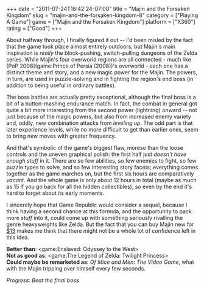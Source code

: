 +++
date = "2011-07-24T18:42:24-07:00"
title = "Majin and the Forsaken Kingdom"
slug = "majin-and-the-forsaken-kingdom-8"
category = ["Playing A Game"]
game = ["Majin and the Forsaken Kingdom"]
platform = ["X360"]
rating = ["Good"]
+++

About halfway through, I finally figured it out -- I'd been misled by the fact that the game took place almost entirely outdoors, but Majin's main inspiration is <i>really</i> the block-pushing, switch-pulling dungeons of the Zelda series.  While Majin's four overworld regions are all connected - much like [PoP 2008](game:Prince of Persia (2008))'s overworld - each one has a distinct theme and story, and a new magic power for the Majin.  The powers, in turn, are used in puzzle-solving and in fighting the region's end boss (in addition to being useful in ordinary battles).

The boss battles are actually pretty exceptional, although the final boss is a bit of a button-mashing endurance match.  In fact, the combat in general got quite a bit more interesting from the second power (lightning) onward -- not just because of the magic powers, but also from increased enemy variety and, oddly, new combination attacks from <i>leveling up</i>.  The odd part is that later experience levels, while no more difficult to get than earlier ones, seem to bring new moves with greater frequency.

And that's symbolic of the game's biggest flaw, moreso than the loose controls and the uneven graphical polish: the first half just <i>doesn't have enough stuff</i> in it.  There are so few abilities, so few enemies to fight, so few puzzle types to solve, and so few interesting story facets; everything comes together as the game marches on, but the first six hours are comparatively <i>vacant</i>.  And the whole game is only about 12 hours in total (maybe as much as 15 if you go back for all the hidden collectibles), so even by the end it's hard to forget about its early moments.

I sincerely hope that Game Republic would consider a sequel, because I think having a second chance at this formula, and the opportunity to pack more <i>stuff</i> into it, could come up with something seriously rivalling the genre heavyweights like Zelda.  But the fact that you can buy Majin new for <a href="http://www.amazon.com/dp/B003BE6OZC">$13</a> makes me think that there might not be a whole lot of confidence left in this idea.

<b>Better than</b>: <game:Enslaved: Odyssey to the West>  
<b>Not as good as</b>: <game:The Legend of Zelda: Twilight Princess>  
<b>Could maybe be remarketed as</b>: <i>Of Mice and Men: The Video Game</i>, what with the Majin tripping over himself every few seconds.

<i>Progress: Beat the final boss</i>